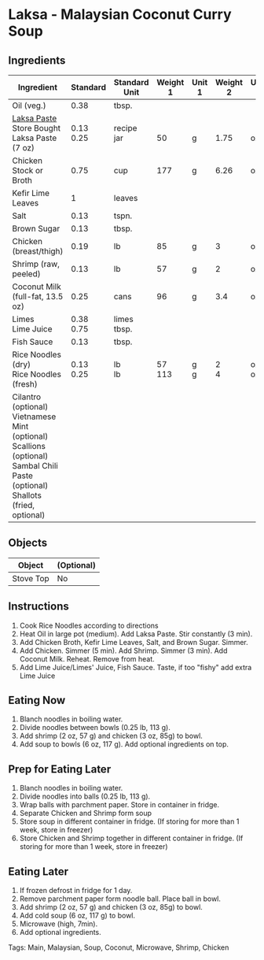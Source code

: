 # Laksa - Malaysian Coconut Curry Soup

## Ingredients

| Ingredient                                                   | Standard       | Standard Unit    | Weight 1    | Unit 1   | Weight 2   | Unit 2     |
| ------------------------------------------------------------ | -------------- | ---------------- | ----------- | -------- | ---------- | ---------- |
| Oil (veg.)                                                   | 0.38           | tbsp.            |             |          |            |            |
| [Laksa Paste](/Recipes/LaksaPaste.md)<br />Store Bought Laksa Paste (7 oz) | 0.13<br />0.25 | recipe<br />jar  | <br />50    | <br />g  | <br />1.75 | <br />oz   |
| Chicken Stock or Broth                                       | 0.75           | cup              | 177         | g        | 6.26       | oz         |
| Kefir Lime Leaves                                            | 1              | leaves           |             |          |            |            |
| Salt                                                         | 0.13           | tspn.            |             |          |            |            |
| Brown Sugar                                                  | 0.13           | tbsp.            |             |          |            |            |
| Chicken (breast/thigh)                                       | 0.19           | lb               | 85          | g        | 3          | oz         |
| Shrimp (raw, peeled)                                         | 0.13           | lb               | 57          | g        | 2          | oz         |
| Coconut Milk (full-fat, 13.5 oz)                             | 0.25           | cans             | 96          | g        | 3.4        | oz         |
| Limes<br />Lime Juice                                        | 0.38<br />0.75 | limes<br />tbsp. |             |          |            |            |
| Fish Sauce                                                   | 0.13           | tbsp.            |             |          |            |            |
| Rice Noodles (dry)<br />Rice Noodles (fresh)                 | 0.13<br />0.25 | lb<br />lb       | 57<br />113 | g<br />g | 2<br />4   | oz<br />oz |
| Cilantro (optional)<br />Vietnamese Mint (optional)<br />Scallions (optional)<br />Sambal Chili Paste (optional)<br />Shallots (fried, optional) |                |                  |             |          |            |            |

## Objects

| Object    | (Optional) |
| --------- | ---------- |
| Stove Top | No         |


## Instructions

1. Cook Rice Noodles according to directions
2. Heat Oil in large pot (medium). Add Laksa Paste. Stir constantly (3 min).
3. Add Chicken Broth, Kefir Lime Leaves, Salt, and Brown Sugar. Simmer.
4. Add Chicken. Simmer (5 min). Add Shrimp. Simmer (3 min). Add Coconut Milk. Reheat. Remove from heat.
5. Add Lime Juice/Limes' Juice, Fish Sauce. Taste, if too "fishy" add extra Lime Juice

## Eating Now

1. Blanch noodles in boiling water.
2. Divide noodles between bowls (0.25 lb, 113 g). 
3. Add shrimp (2 oz, 57 g) and chicken (3 oz, 85g) to bowl.
4. Add soup to bowls (6 oz, 117 g). Add optional ingredients on top.

## Prep for Eating Later

1. Blanch noodles in boiling water.
2. Divide noodles into balls (0.25 lb, 113 g).
3. Wrap balls with parchment paper. Store in container in fridge.
4. Separate Chicken and Shrimp form soup
5. Store soup in different container in fridge. (If storing for more than 1 week, store in freezer)
6. Store Chicken and Shrimp together in different container in fridge. (If storing for more than 1 week, store in freezer)

## Eating Later

1. If frozen defrost in fridge for 1 day.
2. Remove parchment paper form noodle ball. Place ball in bowl.
3. Add shrimp (2 oz, 57 g) and chicken (3 oz, 85g) to bowl.
4. Add cold soup (6 oz, 117 g) to bowl.
5. Microwave (high, 7min).
6. Add optional ingredients.

Tags: Main, Malaysian, Soup, Coconut, Microwave, Shrimp, Chicken